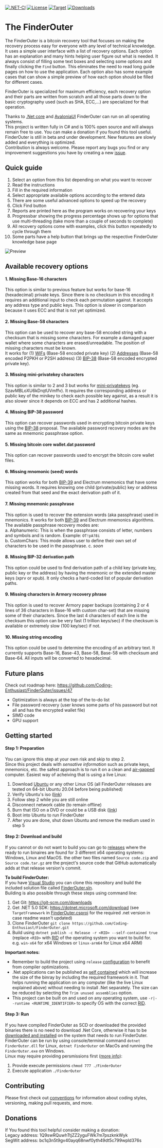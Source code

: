 [![.NET-CI](https://github.com/Coding-Enthusiast/FinderOuter/actions/workflows/dotnetCI.yml/badge.svg)](https://github.com/Coding-Enthusiast/FinderOuter/actions/workflows/dotnetCI.yml)
[![License](https://img.shields.io/badge/license-MIT-blue.svg)](https://github.com/Coding-Enthusiast/FinderOuter/blob/master/License)
[![Target](https://img.shields.io/badge/dynamic/xml?color=%23512bd4&label=target&query=%2F%2FTargetFramework%5B1%5D&url=https%3A%2F%2Fraw.githubusercontent.com%2FCoding-Enthusiast%2FFinderOuter%2Fmaster%2FSrc%2FFinderOuter%2FFinderOuter.csproj&logo=.net)](https://github.com/Coding-Enthusiast/FinderOuter/blob/master/Src/FinderOuter/FinderOuter.csproj)
[![Downloads](https://img.shields.io/github/downloads/Coding-Enthusiast/FinderOuter/total)](https://github.com/Coding-Enthusiast/FinderOuter/releases)

# The FinderOuter
The FinderOuter is a bitcoin recovery tool that focuses on making the recovery process easy for everyone with any level of
technical knowledge. It uses a simple user interface with a list of recovery options. Each option has an explanation and many
hints helping user figure out what is needed. It always consist of filling some text boxes and selecting some options and finally
clicking the `Find` button. This eliminates the need to read long guide pages on how to use the application. Each option also has
some example cases that can show a simple preview of how each option should be filled for different cases.  

FinderOuter is specialized for maximum efficiency, each recovery option and their parts are written from scratch and all those parts 
down to the basic cryptography used (such as SHA, ECC,...) are specialized for that operation.  

Thanks to [.Net core](https://github.com/dotnet/core) and [AvaloniaUI](https://github.com/AvaloniaUI/Avalonia) FinderOuter 
can run on all operating systems.  
This project is written fully in C# and is 100% open source and will always remain free to use. You can make a donation if you found this tool useful.  
FinderOuter is still in beta and under development. New features are slowly added and everything is optimized.  
Contribution is always welcome. Please report any bugs you find or any improvement suggestions you have by creating a new 
[issue](https://github.com/Coding-Enthusiast/FinderOuter/issues/new/choose).

## Quick guide
1. Select an option from this list depending on what you want to recover
2. Read the instructions
3. Fill in the required information
4. Select appropriate available options according to the entered data
5. There are some useful advanced options to speed up the recovery
6. Click Find button
7. Reports are printed here as the program works on recovering your keys
8. Progressbar showing the progress percentage shows up for options that use multi-threading 
(take more than a couple of seconds to complete)
9. All recovery options come with examples, click this button repeatedly to cycle through them
10. Some parts have a help button that brings up the respective FinderOuter knowledge base page

![Preview](/Doc/Images/MainPreview.jpg)

## Available recovery options
#### 1. Missing Base-16 characters
This option is similar to previous feature but works for base-16 (hexadecimal) private keys. Since there is no checksum in this
encoding it requires an additional input to check each permutation against. It accepts any address type and public keys.
This option is slower in comparison because it uses ECC and that is not yet optimized.

#### 2. Missing Base-58 characters
This option can be used to recover any base-58 encoded string with a checksum that is missing some characters. For example 
a damaged paper wallet where some characters are erased/unreadable. The position of missing characters must be known.  
It works for (1) [WIFs](https://en.bitcoin.it/wiki/Wallet_import_format) (Base-58 encoded private key) 
(2) [Addresses](https://en.bitcoin.it/wiki/Address) (Base-58 encoded P2PKH or P2SH address) 
(3) [BIP-38](https://github.com/bitcoin/bips/blob/master/bip-0038.mediawiki) (Base-58 encoded encrypted private key).  

#### 3. Missing mini-privatekey characters
This option is similar to 2 and 3 but works for [mini-privatekeys](https://en.bitcoin.it/wiki/Mini_private_key_format)
(eg. SzavMBLoXU6kDrqtUVmffv). It requires the corresponding address or public key of the minikey to check
each possible key against, as a result it is also slower since it depends on ECC and has 2 additional hashes.

#### 4. Missing BIP-38 password
This option can recover passwords used in encrypting bitcoin private keys using the 
[BIP-38](https://github.com/bitcoin/bips/blob/master/bip-0038.mediawiki) proposal. The available password recovery modes 
are the same as mnemonic passphrase option.

#### 5. Missing bitcoin core wallet.dat password
This option can recover passwords used to encrypt the bitcoin core wallet files.

#### 6. Missing mnomonic (seed) words 
This option works for both [BIP-39](https://github.com/bitcoin/bips/blob/master/bip-0039.mediawiki) and Electrum mnemonics
that have some missing words. It requires knowing one child (private/public) key or address created from that seed and the 
exact derivation path of it.

#### 7. Missing mnemonic passphrase
This option is used to recover the extension words (aka passphrase) used in mnemonics. It works for both
[BIP-39](https://github.com/bitcoin/bips/blob/master/bip-0039.mediawiki) and Electrum mnemonics algorithms. The available
passphrase recovery modes are:  
a. Alphanumeric: This is when the passphrase consists of letter, numbers and symbols and is random. Example: `OT!pA?8i`  
b. CustomChars: This mode allows user to define their own set of characters to be used in the passphrase.
c. _soon_

#### 8. Missing BIP-32 derivation path
This option could be used to find derivation path of a child key (private key, public key or the address) by having the mnemonic
or the extended master keys (xprv or xpub). It only checks a hard-coded list of popular derivation paths.

#### 9. Missing characters in Armory recovery phrase
This option is used to recover Armory paper backups (containing 2 or 4 lines of 36 characters in Base-16 with custom char-set)
that are missing some of their characters. Since the last 4 characters of each line is the checksum this option can be very fast
(1 trillion keys/sec) if the checksum is available or extremely slow (100 key/sec) if not.

#### 10. Missing string encoding
This option could be used to determine the encoding of an arbitrary text. It currently supports Base-16, Base-43, Base-58, 
Base-58 with checksum and Base-64. All inputs will be converted to hexadecimal.


## Future plans
Check out roadmap here: https://github.com/Coding-Enthusiast/FinderOuter/issues/47
* Optimization is always at the top of the to-do list
* File password recovery (user knows some parts of his password but not all and has the encrypted wallet file)
* SIMD code
* GPU support

## Getting started
#### Step 1: Preparation
You can ignore this step at your own risk and skip to step 2.  
Since this project deals with _sensative information_ such as private keys, mnemonics, etc. the safest approach is to run it 
on a clean and [air-gapped](https://en.wikipedia.org/wiki/Air_gap_(networking)) computer. Easiest way of acheiving that is using
a live Linux:  
1. Download [Ubuntu](https://ubuntu.com/download/desktop) or any other Linux OS (all FinderOuter releases are tested on 64-bit
Ubuntu 20.04 before being published)
2. Verify Ubuntu's iso ([link](https://ubuntu.com/tutorials/tutorial-how-to-verify-ubuntu#1-overview))
3. Follow step 2 while you are still online
4. Disconnect network cable (to remain offline)
5. Burn that ISO on a DVD or could be a USB disk 
([link](https://ubuntu.com/tutorials/try-ubuntu-before-you-install#1-getting-started))
5. Boot into Ubuntu to run FinderOuter
6. After you are done, shut down Ubuntu and remove the medium used in step 5

#### Step 2: Download and build
If you cannot or do not want to build you can go to [releases](https://github.com/Coding-Enthusiast/FinderOuter/releases) where
the ready to run binaires are found for 3 different x64 operating systems: Windows, Linux and MacOS. 
the other two files named `Source code.zip` and `Source code.tar.gz` are the project's source code that GitHub automatically adds
at that release version's commit.  

**To build FinderOuter:**  
If you have [Visual Studio](https://visualstudio.microsoft.com/downloads/) you can clone this repository and build the included
solution file called [FinderOuter.sln](https://github.com/Coding-Enthusiast/FinderOuter/blob/master/Src/FinderOuter.sln).  
Building is also possible through these steps using command line: 
1. Get Git: https://git-scm.com/downloads
2. Get .NET 5.0 SDK: https://dotnet.microsoft.com/download (see `TargetFramework` in
[FinderOuter.csproj](https://github.com/Coding-Enthusiast/FinderOuter/blob/master/Src/FinderOuter/FinderOuter.csproj)
for the required .net version in case readme wasn't updated)
3. Clone FinderOuter `git clone https://github.com/Coding-Enthusiast/FinderOuter.git`
4. Build using `dotnet publish -c Release -r <RID> --self-contained true` (replace `<RID>` with [RID](https://docs.microsoft.com/en-us/dotnet/core/rid-catalog)
of the operating system you want to build for. e.g. `win-x64` for x64 Windows or `linux-arm64` for Linux x64 ARM)

**Important notes:**  
- Remember to build the project using `release` [configuration](https://docs.microsoft.com/en-us/dotnet/core/tools/dotnet-build)
to benefit from compiler optimizations.  
- .Net applications can be published as [self contained](https://docs.microsoft.com/en-us/dotnet/core/deploying/) which will 
increase the size of the binray by including the required framework in it. That helps running the application on any computer 
(like the live Linux explained above) without needing to install .Net separately. The size can be reduced by selecting the
`Trim unused assemblies` option.  
- This project can be built on and used on any operating system, use `-r|--runtime <RUNTIME_IDENTIFIER>` to specify OS
with the correct [RID](https://docs.microsoft.com/en-us/dotnet/core/rid-catalog).  

#### Step 3: Run
If you have compiled FinderOuter as SCD or downloaded the provided binaries there is no need to download .Net Core, otherwise it
has to be [downloaded and installed](https://dotnet.microsoft.com/download) on the system that needs to run FinderOuter.  
FinderOuter can be run by using console/terminal command `dotnet FinderOuter.dll` for Linux, `dotnet FinderOuter` on MacOs and running the 
`FinderOuter.exe` on Windows.  
Linux may require providing persmissions first
([more info](https://stackoverflow.com/questions/46843863/how-to-run-net-core-console-app-on-linux)):  
1. Provide execute permissions `chmod 777 ./FinderOuter`
2. Execute application `./FinderOuter`

## Contributing
Please first check out [conventions](https://github.com/Autarkysoft/Conventions) for information about coding styles, 
versioning, making pull requests, and more.

## Donations
If You found this tool helpful consider making a donation:  
Legacy address: 1Q9swRQuwhTtjZZ2yguFWk7m7pszknkWyk  
SegWit address: bc1q3n5t9gv40ayq68nwf0yth49dt5c799wpld376s
